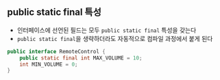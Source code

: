 ## public static final 특성
- 인터페이스에 선언된 필드는 모두 `public static final` 특성을 갖는다
- `public static final`을 생략하더라도 자동적으로 컴파일 과정에서 붙게 된다

```java
public interface RemoteControl {
	public static final int MAX_VOLUME = 10;
	int MIN_VOLUME = 0;
}
```
